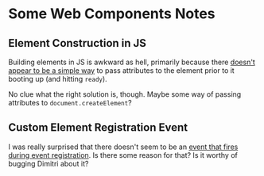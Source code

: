 # Some Web Components Notes

## Element Construction in JS

Building elements in JS is awkward as hell, primarily because there [doesn't appear to be a simple way](https://github.com/nevir/paper-theme-experiment/blob/master/paper-theme.html#L178-196) to pass attributes to the element prior to it booting up (and hitting `ready`).

No clue what the right solution is, though. Maybe some way of passing attributes to `document.createElement`?


## Custom Element Registration Event

I was really surprised that there doesn't seem to be an [event that fires during event registration](https://github.com/nevir/paper-theme-experiment/blob/master/custom-elements-registration-event-shim.js). Is there some reason for that? Is it worthy of bugging Dimitri about it?
